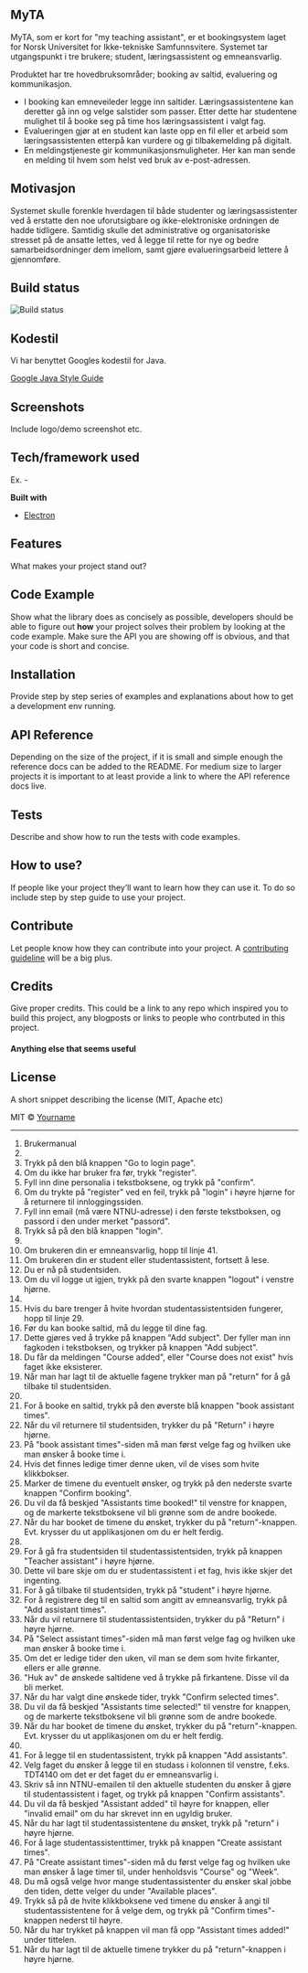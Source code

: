 ## MyTA
MyTA, som er kort for "my teaching assistant", er et bookingsystem laget for Norsk Universitet for Ikke-tekniske Samfunnsvitere. Systemet tar utgangspunkt i tre brukere; student, læringsassistent og emneansvarlig.

Produktet har tre hovedbruksområder; booking av saltid, evaluering og kommunikasjon. 

* I booking kan emneveileder legge inn saltider. Læringsassistentene kan deretter gå inn og velge salstider som passer. Etter dette har studentene mulighet til å booke seg på time hos læringsassistent i valgt fag.
* Evalueringen gjør at en student kan laste opp en fil eller et arbeid som læringsassistenten etterpå kan vurdere og gi tilbakemelding på digitalt. 
* En meldingstjeneste gir kommunikasjonsmuligheter. Her kan man sende en melding til hvem som helst ved bruk av e-post-adressen.

## Motivasjon
Systemet skulle forenkle hverdagen til både studenter og læringsassistenter ved å erstatte den noe uforutsigbare og ikke-elektroniske ordningen de hadde tidligere. Samtidig skulle det administrative og organisatoriske stresset på de ansatte lettes, ved å legge til rette for nye og bedre samarbeidsordninger dem imellom, samt gjøre evalueringsarbeid lettere å gjennomføre. 


## Build status
![Build status](https://gitlab.stud.idi.ntnu.no/programvareutvikling-v19/gruppe-18/badges/master/build.svg)

## Kodestil
Vi har benyttet Googles kodestil for Java.

[Google Java Style Guide](https://google.github.io/styleguide/javaguide.html)
 
## Screenshots
Include logo/demo screenshot etc.

## Tech/framework used
Ex. -

<b>Built with</b>
- [Electron](https://electron.atom.io)

## Features
What makes your project stand out?

## Code Example
Show what the library does as concisely as possible, developers should be able to figure out **how** your project solves their problem by looking at the code example. Make sure the API you are showing off is obvious, and that your code is short and concise.

## Installation
Provide step by step series of examples and explanations about how to get a development env running.

## API Reference

Depending on the size of the project, if it is small and simple enough the reference docs can be added to the README. For medium size to larger projects it is important to at least provide a link to where the API reference docs live.

## Tests
Describe and show how to run the tests with code examples.

## How to use?
If people like your project they’ll want to learn how they can use it. To do so include step by step guide to use your project.

## Contribute

Let people know how they can contribute into your project. A [contributing guideline](https://github.com/zulip/zulip-electron/blob/master/CONTRIBUTING.md) will be a big plus.

## Credits
Give proper credits. This could be a link to any repo which inspired you to build this project, any blogposts or links to people who contrbuted in this project. 

#### Anything else that seems useful

## License
A short snippet describing the license (MIT, Apache etc)

MIT © [Yourname]()


----

1. Brukermanual
2. 
3. Trykk på den blå knappen "Go to login page".
4. Om du ikke har bruker fra før, trykk "register".
5. Fyll inn dine personalia i tekstboksene, og trykk på "confirm".
6. Om du trykte på "register" ved en feil, trykk på "login" i høyre hjørne for å returnere til innloggingssiden.
7. Fyll inn email (må være NTNU-adresse) i den første tekstboksen, og passord i den under merket "passord".
8. Trykk så på den blå knappen "login".
9. 
10. Om brukeren din er emneansvarlig, hopp til linje 41.
11. Om brukeren din er student eller studentassistent, fortsett å lese.
12. Du er nå på studentsiden.
13. Om du vil logge ut igjen, trykk på den svarte knappen "logout" i venstre hjørne.
14. 
15. Hvis du bare trenger å hvite hvordan studentassistentsiden fungerer, hopp til linje 29.
16. Før du kan booke saltid, må du legge til dine fag. 
17. Dette gjøres ved å trykke på knappen "Add subject". Der fyller man inn fagkoden i tekstboksen, og trykker på knappen "Add subject". 
18. Du får da meldingen "Course added", eller "Course does not exist" hvis faget ikke eksisterer.
19. Når man har lagt til de aktuelle fagene trykker man på "return" for å gå tilbake til studentsiden.
20. 
21. For å booke en saltid, trykk på den øverste blå knappen "book assistant times".
22. Når du vil returnere til studentsiden, trykker du på "Return" i høyre hjørne.
23. På "book assistant times"-siden må man først velge fag og hvilken uke man ønsker å booke time i.
24. Hvis det finnes ledige timer denne uken, vil de vises som hvite klikkbokser.
25. Marker de timene du eventuelt ønsker, og trykk på den nederste svarte knappen "Confirm booking". 
26. Du vil da få beskjed "Assistants time booked!" til venstre for knappen, og de markerte tekstboksene vil bli grønne som de andre bookede.
27. Når du har booket de timene du ønsket, trykker du på "return"-knappen. Evt. krysser du ut applikasjonen om du er helt ferdig.
28. 
29. For å gå fra studentsiden til studentassistentsiden, trykk på knappen "Teacher assistant" i høyre hjørne.
30. Dette vil bare skje om du er studentassistent i et fag, hvis ikke skjer det ingenting.
31. For å gå tilbake til studentsiden, trykk på "student" i høyre hjørne. 
32. For å registrere deg til en saltid som angitt av emneansvarlig, trykk på "Add assistant times".
33. Når du vil returnere til studentassistentsiden, trykker du på "Return" i høyre hjørne.
34. På "Select assistant times"-siden må man først velge fag og hvilken uke man ønsker å booke time i.
35. Om det er ledige tider den uken, vil man se dem som hvite firkanter, ellers er alle grønne.
36. "Huk av" de ønskede saltidene ved å trykke på firkantene. Disse vil da bli merket.
37. Når du har valgt dine ønskede tider, trykk "Confirm selected times".
38. Du vil da få beskjed "Assistants time selected!" til venstre for knappen, og de markerte tekstboksene vil bli grønne som de andre bookede.
39. Når du har booket de timene du ønsket, trykker du på "return"-knappen. Evt. krysser du ut applikasjonen om du er helt ferdig.
40. 
41. For å legge til en studentassistent, trykk på knappen "Add assistants".
42. Velg faget du ønsker å legge til en studass i kolonnen til venstre, f.eks. TDT4140 om det er det faget du er emneansvarlig i.
43. Skriv så inn NTNU-emailen til den aktuelle studenten du ønsker å gjøre til studentassistent i faget, og trykk på knappen "Confirm assistants". 
44. Du vil da få beskjed "Assistant added" til høyre for knappen, eller "invalid email" om du har skrevet inn en ugyldig bruker.
45. Når du har lagt til studentassistentene du ønsket, trykk på "return" i høyre hjørne.
46. For å lage studentassistenttimer, trykk på knappen "Create assistant times".
47. På "Create assistant times"-siden må du først velge fag og hvilken uke man ønsker å lage timer til, under henholdsvis "Course" og "Week".
48. Du må også velge hvor mange studentassistenter du ønsker skal jobbe den tiden, dette velger du under "Available places".
49. Trykk så på de hvite klikkboksene ved timene du ønsker å angi til studentassistentene for å velge dem, og trykk på "Confirm times"-knappen nederst til høyre.
50. Når du har trykket på knappen vil man få opp "Assistant times added!" under tittelen.
51. Når du har lagt til de aktuelle timene trykker du på "return"-knappen i høyre hjørne.
